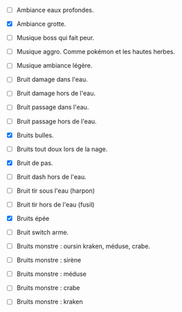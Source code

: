 - [ ] Ambiance eaux profondes.
- [x] Ambiance grotte.
- [ ] Musique boss qui fait peur.
- [ ] Musique aggro. Comme pokémon et les hautes herbes.
- [ ] Musique ambiance légère.

- [ ] Bruit damage dans l'eau.
- [ ] Bruit damage hors de l'eau.
- [ ] Bruit passage dans l'eau.
- [ ] Bruit passage hors de l'eau.
- [x] Bruits bulles.
- [ ] Bruits tout doux lors de la nage.
- [x] Bruit de pas.
- [ ] Bruit dash hors de l'eau.
- [ ] Bruit tir sous l'eau (harpon)
- [ ] Bruit tir hors de l'eau (fusil)
- [x] Bruits épée
- [ ] Bruit switch arme.
- [ ] Bruits monstre : oursin kraken, méduse, crabe.
- [ ] Bruits monstre : sirène
- [ ] Bruits monstre : méduse
- [ ] Bruits monstre : crabe
- [ ] Bruits monstre : kraken